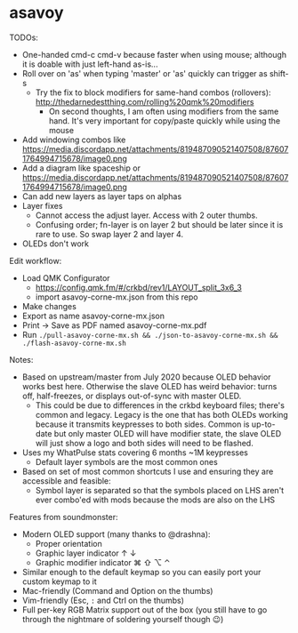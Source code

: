 # asavoy

TODOs:

* One-handed cmd-c cmd-v because faster when using mouse; although it is doable with just left-hand as-is...
* Roll over on 'as' when typing 'master' or 'as' quickly can trigger as shift-s
  * Try the fix to block modifiers for same-hand combos (rollovers): http://thedarnedestthing.com/rolling%20qmk%20modifiers
    * On second thoughts, I am often using modifiers from the same hand. It's very important for copy/paste quickly while using the mouse
* Add windowing combos like https://media.discordapp.net/attachments/819487090521407508/876071764994715678/image0.png
* Add a diagram like spaceship or https://media.discordapp.net/attachments/819487090521407508/876071764994715678/image0.png
* Can add new layers as layer taps on alphas
* Layer fixes
  * Cannot access the adjust layer. Access with 2 outer thumbs.
  * Confusing order; fn-layer is on layer 2 but should be later since it is rare to use. So swap layer 2 and layer 4.
* OLEDs don't work

Edit workflow:

* Load QMK Configurator
  * https://config.qmk.fm/#/crkbd/rev1/LAYOUT_split_3x6_3
  * import asavoy-corne-mx.json from this repo
* Make changes
* Export as name asavoy-corne-mx.json
* Print -> Save as PDF named asavoy-corne-mx.pdf
* Run `./pull-asavoy-corne-mx.sh && ./json-to-asavoy-corne-mx.sh && ./flash-asavoy-corne-mx.sh`

Notes:

* Based on upstream/master from July 2020 because OLED behavior works best here. Otherwise the slave OLED has weird behavior: turns off, half-freezes, or displays out-of-sync with master OLED.
  * This could be due to differences in the crkbd keyboard files; there's common and legacy. Legacy is the one that has both OLEDs working because it transmits keypresses to both sides. Common is up-to-date but only master OLED will have modifier state, the slave OLED will just show a logo and both sides will need to be flashed.
* Uses my WhatPulse stats covering 6 months ~1M keypresses
  * Default layer symbols are the most common ones
* Based on set of most common shortcuts I use and ensuring they are accessible and feasible:
  * Symbol layer is separated so that the symbols placed on LHS aren't ever combo'ed with mods because the mods are also on the LHS

Features from soundmonster:

* Modern OLED support (many thanks to @drashna):
  * Proper orientation
  * Graphic layer indicator ↑ ↓
  * Graphic modifier indicator ⌘ ⇧ ⌥  ⌃
* Similar enough to the default keymap so you can easily port your custom keymap to it
* Mac-friendly (Command and Option on the thumbs)
* Vim-friendly (Esc, `:` and Ctrl on the thumbs)
* Full per-key RGB Matrix support out of the box (you still have to go through the nightmare of soldering yourself though 😉)

